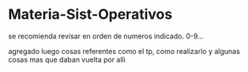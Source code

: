 # Materia-Sist-Operativos

se recomienda revisar en orden de numeros indicado. 0-9...

agregado luego cosas referentes como el tp, como realizarlo y algunas cosas mas que daban vuelta por alli 
